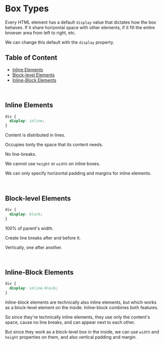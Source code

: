 # **Box Types**

Every HTML element has a default `display` value that dictates how the box behaves. If it share horizontal space with other elements, if it fill the entire browser area from left to right, etc.

We can change this default with the `display` property.

## **Table of Content**

- [Inline Elements](#inline-elements)
- [Block-level Elements](#block-level-elements)
- [Inline-Block Elements](#inline-block-elements)

<br>

## **Inline Elements**

```css
div {
  display: inline;
}
```

Content is distributed in lines.

Occupies tonly the space that its content needs.

No line-breaks.

We cannot use `height` or `width` on inline boxes.

We can only specify horizontal padding and margins for inline elements.

<br>

## **Block-level Elements**

```css
div {
  display: block;
}
```

100% of parent's width.

Create line breaks after and before it.

Vertically, one after another.

<br>

## **Inline-Block Elements**

```css
div {
  display: inline-block;
}
```

Inline-block elements are technically also inline elements, but which works as a block-level element on the inside. Inline-block combines both features.

So since they're technically inline elements, they use only the content's space, cause no line breaks, and can appear next to each other.

But since they work as a block-level box in the inside, we can use `width` and `height` properties on them, and also vertical padding and margin.
